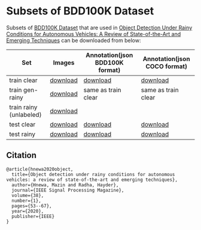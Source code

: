 # Subsets of BDD100K Dataset
Subsets of [BDD100K Dataset](https://www.bdd100k.com/) that are used in [Object Detection Under Rainy Conditions for Autonomous Vehicles: A Review of State-of-the-Art and Emerging Techniques](https://ieeexplore.ieee.org/document/9307324) can be downloaded from below:

|Set|Images|Annotation(json BDD100K format)|Annotation(json COCO format)|
|---|---|---|---|
|train clear|[download](https://drive.google.com/file/d/1crBxPu2tCh8aEhYea4dx6idv-YqPPFDX/view?usp=sharing)|[download](https://drive.google.com/file/d/14WLNyQtGhKe725RKXLzWke-KS9NOakIu/view?usp=sharing)|[download](https://drive.google.com/file/d/1fk5VoVNP0oFUlc4LrMsStzduTHX-oTrj/view?usp=sharing)|
|train gen-rainy|[download](https://drive.google.com/file/d/1V_5oq41Rk0KVCnPveg5VvudSaZahtDAo/view?usp=sharing)|same as train clear|same as train clear|
|train rainy (unlabeled)|[download](https://drive.google.com/file/d/1FjBoMY8mzqX-h3sg6pZd8-0uADCQMYqZ/view?usp=sharing)|||
|test clear|[download](https://drive.google.com/file/d/1LOcUFoXusXzssR9ev9Gdu0pVtLeWV86a/view?usp=sharing)|[download](https://drive.google.com/file/d/172kIIBizHK5b-4Xc1G-qw3mrOchUTwom/view?usp=sharing)|[download](https://drive.google.com/file/d/1re_Yk56dulOO0a8yIHaHxy1r0oilbUTp/view?usp=sharing)|
|test rainy|[download](https://drive.google.com/file/d/1d0nuOOfy2b45ZjvYFUTfEEszfZaQrVbf/view?usp=sharing)|[download](https://drive.google.com/file/d/1xjBBvRvKmI72zOsPkPOvB_w8fBO1HKpB/view?usp=sharing)|[download](https://drive.google.com/file/d/12Mx9JUJxmQPvz8GES5leC7_bTaUtlP_D/view?usp=sharing)|

## Citation
```
@article{hnewa2020object,
  title={Object detection under rainy conditions for autonomous vehicles: a review of state-of-the-art and emerging techniques},
  author={Hnewa, Mazin and Radha, Hayder},
  journal={IEEE Signal Processing Magazine},
  volume={38},
  number={1},
  pages={53--67},
  year={2020},
  publisher={IEEE}
}
